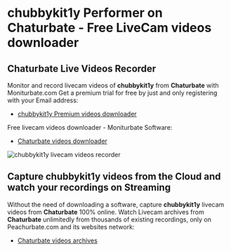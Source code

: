 # chubbykit1y Performer on Chaturbate - Free LiveCam videos downloader

## Chaturbate Live Videos Recorder

Monitor and record livecam videos of **chubbykit1y** from **Chaturbate** with Moniturbate.com
Get a premium trial for free by just and only registering with your Email address:
* [chubbykit1y Premium videos downloader](https://moniturbate.com/request-demo-licence-key.html)

Free livecam videos downloader - Moniturbate Software:
* [Chaturbate videos downloader](https://moniturbate.com/moniturbate-download-software.html)

![chubbykit1y livecam videos recorder](https://peachurnet.com/templates/moniturbate-software.png)


## Capture chubbykit1y videos from the Cloud and watch your recordings on Streaming

Without the need of downloading a software, capture **chubbykit1y** livecam videos from **Chaturbate** 100% online.
Watch Livecam archives from **Chaturbate** unlimitedly from thousands of existing recordings, only on Peachurbate.com and its websites network:
* [Chaturbate videos archives](https://peachurnet.com/)